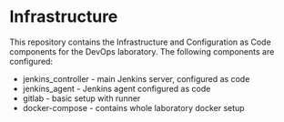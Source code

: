 # Infrastructure
This repository contains the Infrastructure and Configuration as Code components for the DevOps laboratory. The following components are configured:

* jenkins_controller - main Jenkins server, configured as code
* jenkins_agent - Jenkins agent configured as code
* gitlab - basic setup with runner 
* docker-compose - contains whole laboratory docker setup
